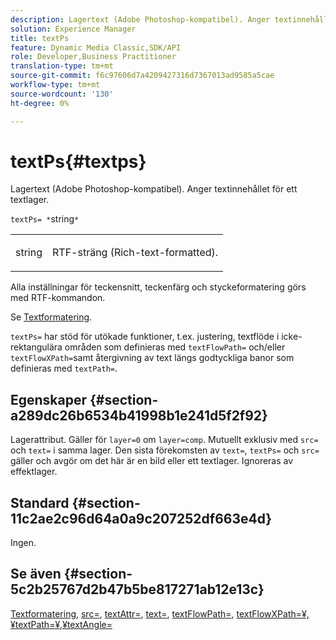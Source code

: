```yaml
---
description: Lagertext (Adobe Photoshop-kompatibel). Anger textinnehållet för ett textlager.
solution: Experience Manager
title: textPs
feature: Dynamic Media Classic,SDK/API
role: Developer,Business Practitioner
translation-type: tm+mt
source-git-commit: f6c97606d7a4209427316d7367013ad9585a5cae
workflow-type: tm+mt
source-wordcount: '130'
ht-degree: 0%

---
```



# textPs{#textps}

Lagertext (Adobe Photoshop-kompatibel). Anger textinnehållet för ett textlager.

`textPs= *`string`*`

<table id="simpletable_4E2D08FD4EEC4EDC9EFE9F6F2E22DB0C"> 
 <tr class="strow"> 
  <td class="stentry"> <p><span class="codeph"><span class="varname"> string</span> </span> </p> </td> 
  <td class="stentry"> <p>RTF-sträng (Rich-text-formatted). </p></td> 
 </tr> 
</table>

Alla inställningar för teckensnitt, teckenfärg och styckeformatering görs med RTF-kommandon.

Se [Textformatering](../../../../../is-api/http-ref/image-serving-api-ref/c-http-protocol-reference/c-text-formatting/c-text-formatting.md#concept-0d3136db7f6f49668274541cd4b6364c).

`textPs=` har stöd för utökade funktioner, t.ex. justering, textflöde i icke-rektangulära områden som definieras med  `textFlowPath=` och/eller  `textFlowXPath=`samt återgivning av text längs godtyckliga banor som definieras med  `textPath=`.

## Egenskaper {#section-a289dc26b6534b41998b1e241d5f2f92}

Lagerattribut. Gäller för `layer=0` om `layer=comp`. Mutuellt exklusiv med `src=` och `text=` i samma lager. Den sista förekomsten av `text=`, `textPs=` och `src=` gäller och avgör om det här är en bild eller ett textlager. Ignoreras av effektlager.

## Standard {#section-11c2ae2c96d64a0a9c207252df663e4d}

Ingen.

## Se även {#section-5c2b25767d2b47b5be817271ab12e13c}

[Textformatering](../../../../../is-api/http-ref/image-serving-api-ref/c-http-protocol-reference/c-text-formatting/c-text-formatting.md#concept-0d3136db7f6f49668274541cd4b6364c),  [src=](../../../../../is-api/http-ref/image-serving-api-ref/c-http-protocol-reference/c-command-reference/r-src.md#reference-f6506637778c4c69bf106a7924a91ab1),  [textAttr=](../../../../../is-api/http-ref/image-serving-api-ref/c-http-protocol-reference/c-command-reference/r-textattr.md#reference-ff00484fa3244286abeff34911f7ec0d),  [text=](../../../../../is-api/http-ref/image-serving-api-ref/c-http-protocol-reference/c-command-reference/r-text.md#reference-84634052e48548539a1ef63cbe41f22f),  [textFlowPath=](../../../../../is-api/http-ref/image-serving-api-ref/c-http-protocol-reference/c-command-reference/r-textflowpath.md#reference-0b8d9493d71342f0b6a64a6d221584ef),  [ ](../../../../../is-api/http-ref/image-serving-api-ref/c-http-protocol-reference/c-command-reference/r-textflowxpath.md#reference-c55d4e41a28f40aca6a24ca218c28542)  [ ](../../../../../is-api/http-ref/image-serving-api-ref/c-http-protocol-reference/c-command-reference/r-textpath.md#reference-b09cc0902dff4725bdb54d5da4076ccd)  [textFlowXPath=¥,¥textPath=¥,¥textAngle=](../../../../../is-api/http-ref/image-serving-api-ref/c-http-protocol-reference/c-command-reference/r-textangle.md#reference-447f624c0e764d0cb5c75846d1b44d15)
